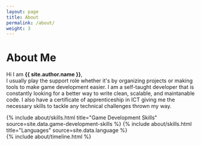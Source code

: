 ```yaml
---
layout: page
title: About
permalink: /about/
weight: 3
---
```


# **About Me**

Hi I am **{{ site.author.name }}**,<br>
I usually play the support role whether it's by organizing projects or making tools to make game development easier. I am a self-taught developer that is constantly looking for a better way to write clean, scalable, and maintanable code. I also have a certificate of apprenticeship in ICT giving me the necessary skills to tackle any technical challenges thrown my way.

<div class="row">
{% include about/skills.html title="Game Development Skills" source=site.data.game-development-skills %}
{% include about/skills.html title="Languages" source=site.data.language %}
</div>

<div class="row">
{% include about/timeline.html %}
</div>
